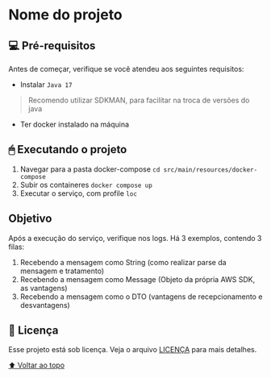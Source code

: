 # Nome do projeto

## 💻 Pré-requisitos

Antes de começar, verifique se você atendeu aos seguintes requisitos:

* Instalar `Java 17`

> Recomendo utilizar SDKMAN, para facilitar na troca de versões do java

* Ter docker instalado na máquina

## 🖱 Executando o projeto

1. Navegar para a pasta docker-compose  `cd src/main/resources/docker-compose`
2. Subir os containeres `docker compose up`
3. Executar o serviço, com profile `loc`

## Objetivo

Após a execução do serviço, verifique nos logs. Há 3 exemplos, contendo 3 filas:

1. Recebendo a mensagem como String (como realizar parse da mensagem e tratamento)
2. Recebendo a mensagem como Message (Objeto da própria AWS SDK, as vantagens)
3. Recebendo a mensagem como o DTO (vantagens de recepcionamento e desvantagens)

## 📝 Licença

Esse projeto está sob licença. Veja o arquivo [LICENÇA](LICENSE.md) para mais detalhes.

[⬆ Voltar ao topo](#nome-do-projeto)<br>
